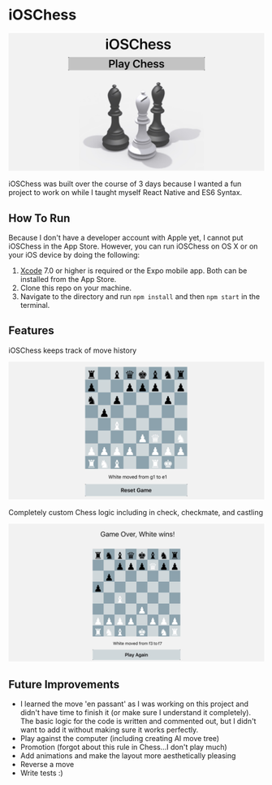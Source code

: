 # iOSChess

![ioschess]

iOSChess was built over the course of 3 days because I wanted a fun project to work on while I taught myself React Native and ES6 Syntax.

## How To Run

Because I don't have a developer account with Apple yet, I cannot put iOSChess in the App Store. However, you can run iOSChess on OS X or on your iOS device by doing the following:

1.  [Xcode][xcode] 7.0 or higher is required or the Expo mobile app. Both can be installed from the App Store.
2.  Clone this repo on your machine.
3.  Navigate to the directory and run `npm install` and then `npm start` in the terminal.

## Features

iOSChess keeps track of move history

![history]

Completely custom Chess logic including in check, checkmate, and castling

![checkmate]

## Future Improvements

- I learned the move 'en passant' as I was working on this project and didn't have time to finish it (or make sure I understand it completely). The basic logic for the code is written and commented out, but I didn't want to add it without making sure it works perfectly.
- Play against the computer (including creating AI move tree)
- Promotion (forgot about this rule in Chess...I don't play much)
- Add animations and make the layout more aesthetically pleasing
- Reverse a move
- Write tests :)

[ioschess]: ./App/Assets/ioschess2.jpg
[history]: ./App/Assets/ioschess1.jpg
[checkmate]: ./App/Assets/checkmate.jpg
[xcode]: https://developer.apple.com/xcode/downloads/
